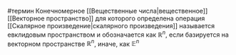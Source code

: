 #термин
Конечномерное [[Вещественные числа|вещественное]] [[Векторное пространство]] для которого определена операция [[Скалярное произведение|скалярного произведения]] называется евклидовым пространством и обозначается как $\mathbb{R}^n$, если базируется на векторном пространстве $\mathbb{R}^n$, иначе, как $\mathbb{E}^n$